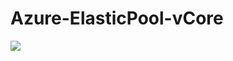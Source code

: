 # Azure-ElasticPool-vCore

<a href="https://azuredeploy.net/?repository=https://raw.githubusercontent.com/93420/Azure-ElasticPool-vCore/master/AzElasticPoolvCore.template.json" target="_blank">
    <img src="http://azuredeploy.net/deploybutton.png"/>
</a>
